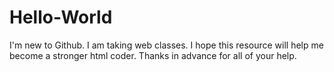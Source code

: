 # Hello-World
I'm new to Github. I am taking web classes. I hope this resource will help me become a stronger html coder. Thanks in advance for all of your help. 
